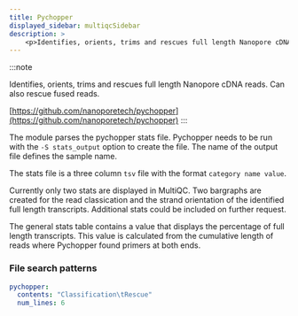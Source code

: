 ```yaml
---
title: Pychopper
displayed_sidebar: multiqcSidebar
description: >
    <p>Identifies, orients, trims and rescues full length Nanopore cDNA reads. Can also rescue fused reads.</p>
---
```


<!--
~~~~~ DO NOT EDIT ~~~~~
This file is autogenerated from the MultiQC module python docstring.
Do not edit the markdown, it will be overwritten.

File path for the source of this content: multiqc/modules/pychopper/pychopper.py
~~~~~~~~~~~~~~~~~~~~~~~
-->

:::note
<p>Identifies, orients, trims and rescues full length Nanopore cDNA reads. Can also rescue fused reads.</p>

[https://github.com/nanoporetech/pychopper](https://github.com/nanoporetech/pychopper)
:::

The module parses the pychopper stats file. Pychopper needs to be run with the `-S stats_output` option to create the file. The name of the output file defines the sample name.

The stats file is a three column `tsv` file with the format `category name value`.

Currently only two stats are displayed in MultiQC. Two bargraphs are created for the read classication and the strand orientation of the identified full length transcripts. Additional stats could be included on further request.

The general stats table contains a value that displays the percentage of full length transcripts. This value is calculated from the cumulative length of reads where Pychopper found primers at both ends.

### File search patterns

```yaml
pychopper:
  contents: "Classification\tRescue"
  num_lines: 6
```
    